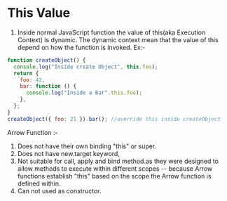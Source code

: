 # This Value

1. Inside normal JavaScript function the value of this(aka Execution Context) is dynamic. The dynamic context mean that the value of this depend on how the function is invoked.
   Ex:-

```javascript
function createObject() {
  console.log("Inside create Object", this.foo);
  return {
    foo: 42,
    bar: function () {
      console.log("Inside a Bar".this.foo);
    },
  };
}
createObject({ foo: 21 }).bar(); //override this inside createObject
```

Arrow Function :-

1. Does not have their own binding "this" or super.
2. Does not have new.target keyword,
3. Not suitable for call, apply and bind method.as they were designed to allow methods to execute within different scopes -- because Arrow functions establish "this" based on the scope the Arrow function is defined within.
4. Can not used as constructor.
